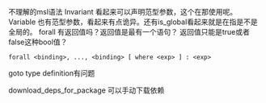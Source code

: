  

不理解的msl语法
Invariant  看起来可以声明范型参数，这个在那使用呢。
Variable   也有范型参数，看起来有点诡异。还有is_global看起来就是在指是不是全局的。
forall 有返回值吗？返回值是最有一个语句？ 返回值只能是true或者false这种bool值？

~~~
forall <binding>, ..., <binding> [ where <exp> ] : <exp>
~~~



goto type definition有问题





download_deps_for_package 可以手动下载依赖

